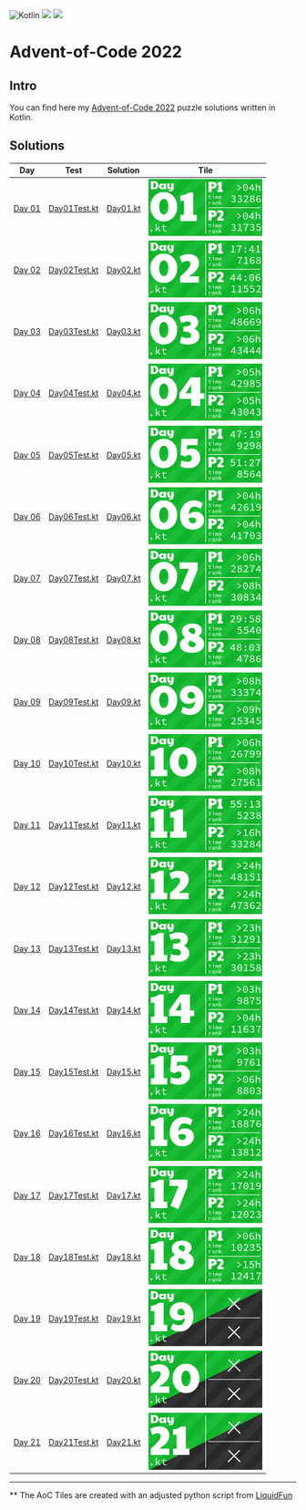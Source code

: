 ![Kotlin](https://img.shields.io/badge/Kotlin-grey?logo=Kotlin&style=for-the-badge)
![](https://img.shields.io/badge/📅%20days-21-005060?style=for-the-badge)
![](https://img.shields.io/badge/⭐%20stars-38-005060?style=for-the-badge)

# Advent-of-Code 2022

## Intro

You can find here my [Advent-of-Code 2022](https://adventofcode.com/2022) puzzle solutions written in Kotlin.

## Solutions

| Day                                            | Test                                                                        | Solution                                                            | Tile                          |
|------------------------------------------------|-----------------------------------------------------------------------------|---------------------------------------------------------------------|-------------------------------|
| [Day 01](https://adventofcode.com/2022/day/1)  | [Day01Test.kt](./src/test/kotlin/tr/emreone/adventofcode/days/Day01Test.kt) | [Day01.kt](./src/main/kotlin/tr/emreone/adventofcode/days/Day01.kt) | ![Day 01](./aoc_tiles/01.png) |
| [Day 02](https://adventofcode.com/2022/day/2)  | [Day02Test.kt](./src/test/kotlin/tr/emreone/adventofcode/days/Day02Test.kt) | [Day02.kt](./src/main/kotlin/tr/emreone/adventofcode/days/Day02.kt) | ![Day 02](./aoc_tiles/02.png) |
| [Day 03](https://adventofcode.com/2022/day/3)  | [Day03Test.kt](./src/test/kotlin/tr/emreone/adventofcode/days/Day03Test.kt) | [Day03.kt](./src/main/kotlin/tr/emreone/adventofcode/days/Day03.kt) | ![Day 03](./aoc_tiles/03.png) |
| [Day 04](https://adventofcode.com/2022/day/4)  | [Day04Test.kt](./src/test/kotlin/tr/emreone/adventofcode/days/Day04Test.kt) | [Day04.kt](./src/main/kotlin/tr/emreone/adventofcode/days/Day04.kt) | ![Day 04](./aoc_tiles/04.png) |
| [Day 05](https://adventofcode.com/2022/day/5)  | [Day05Test.kt](./src/test/kotlin/tr/emreone/adventofcode/days/Day05Test.kt) | [Day05.kt](./src/main/kotlin/tr/emreone/adventofcode/days/Day05.kt) | ![Day 05](./aoc_tiles/05.png) |
| [Day 06](https://adventofcode.com/2022/day/6)  | [Day06Test.kt](./src/test/kotlin/tr/emreone/adventofcode/days/Day06Test.kt) | [Day06.kt](./src/main/kotlin/tr/emreone/adventofcode/days/Day06.kt) | ![Day 06](./aoc_tiles/06.png) |
| [Day 07](https://adventofcode.com/2022/day/7)  | [Day07Test.kt](./src/test/kotlin/tr/emreone/adventofcode/days/Day07Test.kt) | [Day07.kt](./src/main/kotlin/tr/emreone/adventofcode/days/Day07.kt) | ![Day 07](./aoc_tiles/07.png) |
| [Day 08](https://adventofcode.com/2022/day/8)  | [Day08Test.kt](./src/test/kotlin/tr/emreone/adventofcode/days/Day08Test.kt) | [Day08.kt](./src/main/kotlin/tr/emreone/adventofcode/days/Day08.kt) | ![Day 08](./aoc_tiles/08.png) |
| [Day 09](https://adventofcode.com/2022/day/9)  | [Day09Test.kt](./src/test/kotlin/tr/emreone/adventofcode/days/Day09Test.kt) | [Day09.kt](./src/main/kotlin/tr/emreone/adventofcode/days/Day09.kt) | ![Day 09](./aoc_tiles/09.png) |
| [Day 10](https://adventofcode.com/2022/day/10) | [Day10Test.kt](./src/test/kotlin/tr/emreone/adventofcode/days/Day10Test.kt) | [Day10.kt](./src/main/kotlin/tr/emreone/adventofcode/days/Day10.kt) | ![Day 10](./aoc_tiles/10.png) |
| [Day 11](https://adventofcode.com/2022/day/11) | [Day11Test.kt](./src/test/kotlin/tr/emreone/adventofcode/days/Day11Test.kt) | [Day11.kt](./src/main/kotlin/tr/emreone/adventofcode/days/Day11.kt) | ![Day 11](./aoc_tiles/11.png) |
| [Day 12](https://adventofcode.com/2022/day/12) | [Day12Test.kt](./src/test/kotlin/tr/emreone/adventofcode/days/Day12Test.kt) | [Day12.kt](./src/main/kotlin/tr/emreone/adventofcode/days/Day12.kt) | ![Day 12](./aoc_tiles/12.png) |
| [Day 13](https://adventofcode.com/2022/day/13) | [Day13Test.kt](./src/test/kotlin/tr/emreone/adventofcode/days/Day13Test.kt) | [Day13.kt](./src/main/kotlin/tr/emreone/adventofcode/days/Day13.kt) | ![Day 13](./aoc_tiles/13.png) |
| [Day 14](https://adventofcode.com/2022/day/14) | [Day14Test.kt](./src/test/kotlin/tr/emreone/adventofcode/days/Day14Test.kt) | [Day14.kt](./src/main/kotlin/tr/emreone/adventofcode/days/Day14.kt) | ![Day 14](./aoc_tiles/14.png) |
| [Day 15](https://adventofcode.com/2022/day/15) | [Day15Test.kt](./src/test/kotlin/tr/emreone/adventofcode/days/Day15Test.kt) | [Day15.kt](./src/main/kotlin/tr/emreone/adventofcode/days/Day15.kt) | ![Day 15](./aoc_tiles/15.png) |
| [Day 16](https://adventofcode.com/2022/day/16) | [Day16Test.kt](./src/test/kotlin/tr/emreone/adventofcode/days/Day16Test.kt) | [Day16.kt](./src/main/kotlin/tr/emreone/adventofcode/days/Day16.kt) | ![Day 16](./aoc_tiles/16.png) |
| [Day 17](https://adventofcode.com/2022/day/17) | [Day17Test.kt](./src/test/kotlin/tr/emreone/adventofcode/days/Day17Test.kt) | [Day17.kt](./src/main/kotlin/tr/emreone/adventofcode/days/Day17.kt) | ![Day 17](./aoc_tiles/17.png) |
| [Day 18](https://adventofcode.com/2022/day/18) | [Day18Test.kt](./src/test/kotlin/tr/emreone/adventofcode/days/Day18Test.kt) | [Day18.kt](./src/main/kotlin/tr/emreone/adventofcode/days/Day18.kt) | ![Day 18](./aoc_tiles/18.png) |
| [Day 19](https://adventofcode.com/2022/day/19) | [Day19Test.kt](./src/test/kotlin/tr/emreone/adventofcode/days/Day19Test.kt) | [Day19.kt](./src/main/kotlin/tr/emreone/adventofcode/days/Day19.kt) | ![Day 19](./aoc_tiles/19.png) |
| [Day 20](https://adventofcode.com/2022/day/20) | [Day20Test.kt](./src/test/kotlin/tr/emreone/adventofcode/days/Day20Test.kt) | [Day20.kt](./src/main/kotlin/tr/emreone/adventofcode/days/Day20.kt) | ![Day 20](./aoc_tiles/20.png) |
| [Day 21](https://adventofcode.com/2022/day/21) | [Day21Test.kt](./src/test/kotlin/tr/emreone/adventofcode/days/Day21Test.kt) | [Day21.kt](./src/main/kotlin/tr/emreone/adventofcode/days/Day21.kt) | ![Day 21](./aoc_tiles/21.png) |
<!-- $1 -->

---

** The AoC Tiles are created with an adjusted python script from [LiquidFun](https://github.com/LiquidFun/adventofcode/tree/main/AoCTiles)
